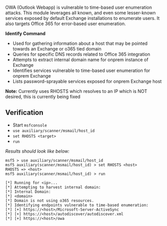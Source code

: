 OWA (Outlook Webapp) is vulnerable to time-based user enumeration attacks.
 This module leverages all known, and even some lesser-known services exposed by default
 Exchange installations to enumerate users. It also targets Office 365 for error-based user enumeration.

**Identify Command**
- Used for gathering information about a host that may be pointed towards an Exchange or o365 tied domain
- Queries for specific DNS records related to Office 365 integration
- Attempts to extract internal domain name for onprem instance of Exchange
- Identifies services vulnerable to time-based user enumeration for onprem Exchange
- Lists password-sprayable services exposed for onprem Exchange host

**Note:**  Currently uses RHOSTS which resolves to an IP which is NOT desired, this is currently being fixed 

## Verification

- Start `msfconsole`
- `use auxiliary/scanner/msmail/host_id`
- `set RHOSTS <target>`
- `run`

*Results should look like below:*

```
msf5 > use auxiliary/scanner/msmail/host_id
msf5 auxiliary(scanner/msmail/host_id) > set RHOSTS <host>
RHOSTS => <host>
msf5 auxiliary(scanner/msmail/host_id) > run

[*] Running for <ip>...
[*] Attempting to harvest internal domain:
[*] Internal Domain:
[*] <domain>
[*] Domain is not using o365 resources.
[*] Identifying endpoints vulnerable to time-based enumeration:
[*] [+] https://<host>/Microsoft-Server-ActiveSync
[*] [+] https://<host>/autodiscover/autodiscover.xml
[*] [+] https://<host>/owa
```